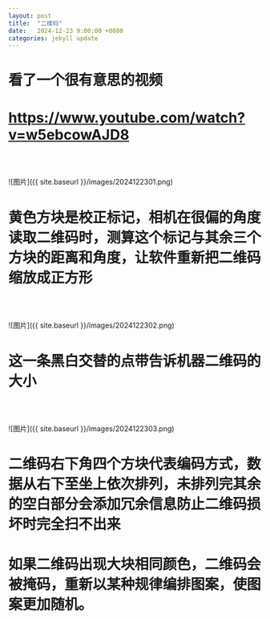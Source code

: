 ```yaml
---
layout: post
title:  "二维码"
date:   2024-12-23 9:00:00 +0800
categories: jekyll update
---
```


# 看了一个很有意思的视频

# https://www.youtube.com/watch?v=w5ebcowAJD8

<br/><br/>

![图片]({{ site.baseurl }}/images/2024122301.png)

# 黄色方块是校正标记，相机在很偏的角度读取二维码时，测算这个标记与其余三个方块的距离和角度，让软件重新把二维码缩放成正方形

<br/><br/>

![图片]({{ site.baseurl }}/images/2024122302.png)

# 这一条黑白交替的点带告诉机器二维码的大小

<br/><br/>

![图片]({{ site.baseurl }}/images/2024122303.png)

# 二维码右下角四个方块代表编码方式，数据从右下至坐上依次排列，未排列完其余的空白部分会添加冗余信息防止二维码损坏时完全扫不出来

# 如果二维码出现大块相同颜色，二维码会被掩码，重新以某种规律编排图案，使图案更加随机。
